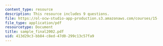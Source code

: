 ```yaml
---
content_type: resource
description: This resource includes 9 questions.
file: https://ol-ocw-studio-app-production.s3.amazonaws.com/courses/15-010-economic-analysis-for-business-decisions-fall-2004/413d29c3bb84c8ed47d0299c13c57fa9_sample_final2002.pdf
file_type: application/pdf
resourcetype: Document
title: sample_final2002.pdf
uid: 413d29c3-bb84-c8ed-47d0-299c13c57fa9
---
```

